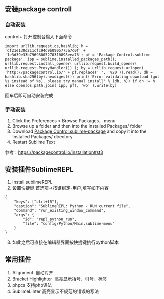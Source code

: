 ## 安装package controll
### 自动安装
control+`打开控制台输入下面命令
```
import urllib.request,os,hashlib; h = 'df21e130d211cfc94d9b0905775a7c0f' + '1e3d39e33b79698005270310898eea76'; pf = 'Package Control.sublime-package'; ipp = sublime.installed_packages_path(); urllib.request.install_opener( urllib.request.build_opener( urllib.request.ProxyHandler()) ); by = urllib.request.urlopen( 'http://packagecontrol.io/' + pf.replace(' ', '%20')).read(); dh = hashlib.sha256(by).hexdigest(); print('Error validating download (got %s instead of %s), please try manual install' % (dh, h)) if dh != h else open(os.path.join( ipp, pf), 'wb' ).write(by)
```
回车后即可自动安装完成

### 手动安装
1. Click the Preferences > Browse Packages… menu
2. Browse up a folder and then into the Installed Packages/ folder
3. Download [Package Control.sublime-package](https://packagecontrol.io/Package%20Control.sublime-package) and copy it into the Installed Packages/ directory
4. Restart Sublime Text

参考：https://packagecontrol.io/installation#st3


## 安装插件SublimeREPL
1. install sublimeREPL
2. 设置快捷键.首选项->按键绑定-用户,填写如下内容
```
{
    "keys": ["ctrl+f5"],
    "caption": "SublimeREPL: Python - RUN current file",
    "command": "run_existing_window_command",
    "args": {
        "id": "repl_python_run",
        "file": "config/Python/Main.sublime-menu"
    }
}
```
3. 如此之后可直接在编辑器界面按快捷键执行python脚本


## 常用插件
1. Alignment  自动对齐
2. Bracket Highlighter  高亮显示括号、引号、标签
3. phpcs 支持php语法
4. SublimeLinter 高亮显示不规范的错误的写法
